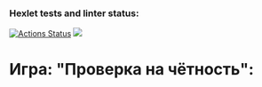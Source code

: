 ### Hexlet tests and linter status:
[![Actions Status](https://github.com/masha-masha/frontend-project-44/workflows/hexlet-check/badge.svg)](https://github.com/masha-masha/frontend-project-44/actions)
<a href="https://codeclimate.com/github/masha-masha/frontend-project-44/maintainability"><img src="https://api.codeclimate.com/v1/badges/363805adaaed82b731e3/maintainability" /></a>
<h1>Игра: "Проверка на чётность":</h1>
<a href ='https://asciinema.org/a/9cYj2tY03iUpKgJS6Uqhiz3Fq'> </a>
